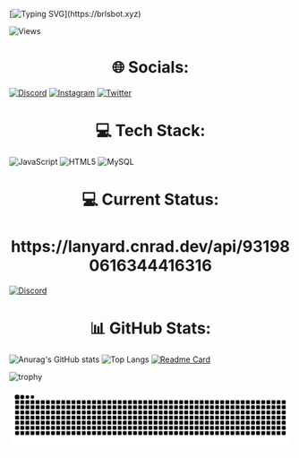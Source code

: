 [![Typing SVG](https://readme-typing-svg.herokuapp.com?font=roboto&color=%23F7C51D&size=18&vCenter=true&height=16&lines=👋+Hey+there,+I'm+Marshy.)](https://brlsbot.xyz)

![Views](https://komarev.com/ghpvc/?username=marshxan&style=flat-square&color=ff69b4)






<h1 align="center"> 🌐 Socials: </h1>

[![Discord](https://img.shields.io/badge/Discord-%237289DA.svg?logo=discord&logoColor=white)](htttps://discord.gg/dB7aTvKfpf) [![Instagram](https://img.shields.io/badge/Instagram-%23E4405F.svg?logo=Instagram&logoColor=white)](https://instagram.com/r.marshyy_) [![Twitter](https://img.shields.io/badge/Twitter-%231DA1F2.svg?logo=Twitter&logoColor=white)](https://twitter.com/marshxan) 




<h1 align="center"> 💻 Tech Stack: </h1>

![JavaScript](https://img.shields.io/badge/javascript-%23323330.svg?style=for-the-badge&logo=javascript&logoColor=%23F7DF1E)  ![HTML5](https://img.shields.io/badge/html5-%23E34F26.svg?style=for-the-badge&logo=html5&logoColor=white)   ![MySQL](https://img.shields.io/badge/mysql-%2300f.svg?style=for-the-badge&logo=mysql&logoColor=white)

 

<h1 align="center"> 💻 Current Status: </h1>

<h1 align="center"> https://lanyard.cnrad.dev/api/931980616344416316 </h1>

[![Discord](https://lanyard.cnrad.dev/api/931980616344416316)](https://discord.gg/dB7aTvKfpf)



<h1 align="center"> 📊 GitHub Stats: </h1>

![Anurag's GitHub stats](https://github-readme-stats.vercel.app/api?username=Marshxan&show_icons=true&theme=dracula) ![Top Langs](https://github-readme-stats.vercel.app/api/top-langs/?username=Marshxan&layout=compact&theme=dracula&langs_count=8) [![Readme Card](https://github-readme-stats.vercel.app/api/pin/?username=Marshxan&repo=Advanced-Spawn-DV&theme=dracula)](https://github.com/marshxan/advanced-spawn-dv)

![trophy](https://github-profile-trophy.vercel.app/?username=Marshxan&theme=dracula&no-bg=false)





<p align="center">
<img src="https://github.com/VishwaGauravIn/VishwaGauravIn/blob/output/github-contribution-grid-snake.svg">
</p>
